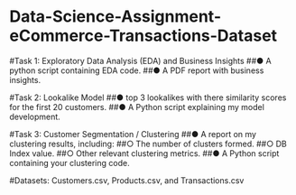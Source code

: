 # Data-Science-Assignment-eCommerce-Transactions-Dataset


#Task 1: Exploratory Data Analysis (EDA) and Business Insights
##● A python script containing EDA code.
##● A PDF report with business insights.

#Task 2: Lookalike Model
##● top 3 lookalikes with there similarity scores for the first 20 customers.
##● A Python script explaining my model development.

#Task 3: Customer Segmentation / Clustering
##● A report on my clustering results, including:
    ##○ The number of clusters formed.
    ##○ DB Index value.
    ##○ Other relevant clustering metrics.
##● A Python script containing your clustering code.

#Datasets: Customers.csv, Products.csv, and Transactions.csv
